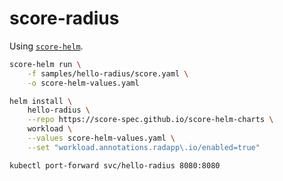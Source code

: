 # score-radius

Using [`score-helm`](https://github.com/score-spec/score-helm).

```bash
score-helm run \
	-f samples/hello-radius/score.yaml \
	-o score-helm-values.yaml
```

```bash
helm install \
	hello-radius \
	--repo https://score-spec.github.io/score-helm-charts \
	workload \
	--values score-helm-values.yaml \
	--set "workload.annotations.radapp\.io/enabled=true"
```

```bash
kubectl port-forward svc/hello-radius 8080:8080
```
